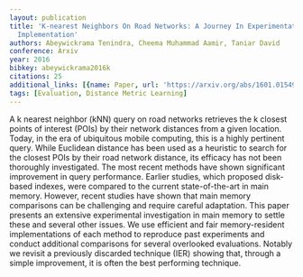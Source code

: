 ```yaml
---
layout: publication
title: 'K-nearest Neighbors On Road Networks: A Journey In Experimentation And In-memory
  Implementation'
authors: Abeywickrama Tenindra, Cheema Muhammad Aamir, Taniar David
conference: Arxiv
year: 2016
bibkey: abeywickrama2016k
citations: 25
additional_links: [{name: Paper, url: 'https://arxiv.org/abs/1601.01549'}]
tags: [Evaluation, Distance Metric Learning]
---
```

A k nearest neighbor (kNN) query on road networks retrieves the k closest
points of interest (POIs) by their network distances from a given location.
Today, in the era of ubiquitous mobile computing, this is a highly pertinent
query. While Euclidean distance has been used as a heuristic to search for the
closest POIs by their road network distance, its efficacy has not been
thoroughly investigated. The most recent methods have shown significant
improvement in query performance. Earlier studies, which proposed disk-based
indexes, were compared to the current state-of-the-art in main memory. However,
recent studies have shown that main memory comparisons can be challenging and
require careful adaptation. This paper presents an extensive experimental
investigation in main memory to settle these and several other issues. We use
efficient and fair memory-resident implementations of each method to reproduce
past experiments and conduct additional comparisons for several overlooked
evaluations. Notably we revisit a previously discarded technique (IER) showing
that, through a simple improvement, it is often the best performing technique.
